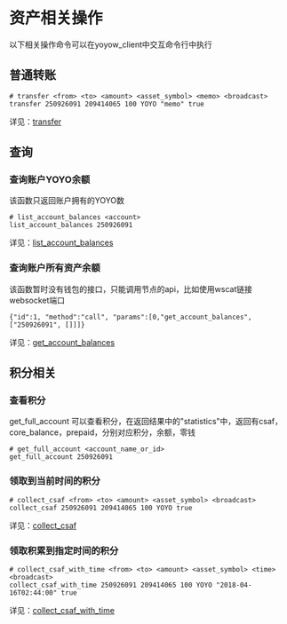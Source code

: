 # 资产相关操作

以下相关操作命令可以在yoyow_client中交互命令行中执行

## 普通转账

```
# transfer <from> <to> <amount> <asset_symbol> <memo> <broadcast>
transfer 250926091 209414065 100 YOYO "memo" true
```
详见：[transfer](../api/wallet_api.html#transfer)

## 查询

### 查询账户YOYO余额
该函数只返回账户拥有的YOYO数
```
# list_account_balances <account> 
list_account_balances 250926091
```
详见：[list_account_balances](../api/wallet_api.html#list-account-balances)


### 查询账户所有资产余额
该函数暂时没有钱包的接口，只能调用节点的api，比如使用wscat链接websocket端口
```
{"id":1, "method":"call", "params":[0,"get_account_balances",["250926091", []]]}
```
详见：[get_account_balances](../api/Node-API#get-account-balances)

## 积分相关

### 查看积分
get_full_account 可以查看积分，在返回结果中的"statistics"中，返回有csaf，core_balance，prepaid，分别对应积分，余额，零钱
```
# get_full_account <account_name_or_id>
get_full_account 250926091
```

### 领取到当前时间的积分
```
# collect_csaf <from> <to> <amount> <asset_symbol> <broadcast>
collect_csaf 250926091 209414065 100 YOYO true
```
详见：[collect_csaf](../api/wallet_api.html#collect-csaf-with-time)

### 领取积累到指定时间的积分
```
# collect_csaf_with_time <from> <to> <amount> <asset_symbol> <time> <broadcast>
collect_csaf_with_time 250926091 209414065 100 YOYO "2018-04-16T02:44:00" true
```
详见：[collect_csaf_with_time](../api/wallet_api.html#collect-csaf-with-time)

